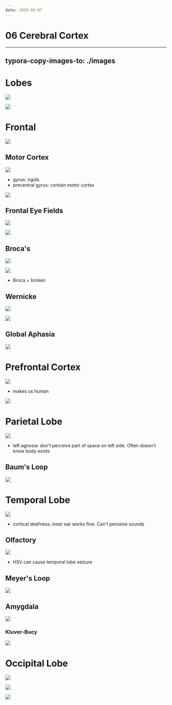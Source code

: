```yaml
---
date: 2020-09-07
---
```


# 06 Cerebral Cortex
---

## typora-copy-images-to: ./images

# Lobes

<!-- lobes, sulcus, gyri, areas of brain.. -->

![](https://photos.thisispiggy.com/file/wikiFiles/C7FB717C-455F-45EA-8C6B-222F09DBACC9.jpg)

![](https://photos.thisispiggy.com/file/wikiFiles/749445BE-EC3F-4A70-9159-22B95703B4C3.jpg)

# Frontal

<!-- frontal lobe function, includes areas.. -->

![](https://photos.thisispiggy.com/file/wikiFiles/405ABD2A-5517-45E2-9754-53216F20FD87.jpg)

## Motor Cortex

<!-- motor cortex location, function. Homunculus is. ACA/MCA.. -->

![](https://photos.thisispiggy.com/file/wikiFiles/94546F6F-AAF2-4975-AFDC-EA66446719AB.jpg)

- gyrus: rigids
- precentral gyrus: contain motor cortex

![](https://photos.thisispiggy.com/file/wikiFiles/6C4CB7C4-8FDF-4F27-A150-D7A13DE55791.jpg)

## Frontal Eye Fields

<!-- frontal eye fields found where, function. Destruction results.. -->

![](https://photos.thisispiggy.com/file/wikiFiles/Cerebral07.jpg)

![](https://photos.thisispiggy.com/file/wikiFiles/749445BE-EC3F-4A70-9159-22B95703B4C3.jpg)

## Broca's

<!-- Broca's area destruction aphasia type, vs Wernicke, vs global.. -->

![](https://photos.thisispiggy.com/file/wikiFiles/Cerebral08.jpg)

![](https://photos.thisispiggy.com/file/wikiFiles/Cerebral09.jpg)

- Broca = broken

## Wernicke

![](https://photos.thisispiggy.com/file/wikiFiles/Cerebral10.jpg)

![](https://photos.thisispiggy.com/file/wikiFiles/Cerebral11.jpg)

## Global Aphasia

![](https://photos.thisispiggy.com/file/wikiFiles/Cerebral12.jpg)

# Prefrontal Cortex

<!-- prefrontal cortex location, lesion results.. -->

![](https://photos.thisispiggy.com/file/wikiFiles/Cerebral13.jpg)

- makes us human

![](https://photos.thisispiggy.com/file/wikiFiles/Cerebral14.jpg)

# Parietal Lobe

<!-- parietal lobe function, left vs right side damage. Baum's loop is. Damage result.. -->

![](https://photos.thisispiggy.com/file/wikiFiles/Cerebral15.jpg)

- left agnosia: don't perceive part of space on left side. Often doesn't know body exists

## Baum's Loop

![](https://photos.thisispiggy.com/file/wikiFiles/Cerebral16.jpg)

# Temporal Lobe

<!-- temporal lobe includes. Lesion to each area results. Kluver Bucy syndrome pathogenesis, symptoms.. -->

![](https://photos.thisispiggy.com/file/wikiFiles/Cerebral17.jpg)

- cortical deafness: inner ear works fine. Can't perceive sounds

## Olfactory

![](https://photos.thisispiggy.com/file/wikiFiles/Cerebral18.jpg)

- HSV can cause temporal lobe seizure

## Meyer's Loop

![](https://photos.thisispiggy.com/file/wikiFiles/Cerebral19.jpg)

## Amygdala

![](https://photos.thisispiggy.com/file/wikiFiles/Cerebral20.jpg)

### Kluver-Bucy

![](https://photos.thisispiggy.com/file/wikiFiles/Cerebral21.jpg)

# Occipital Lobe

<!-- occipital lobe function, lesion results.. -->

![](https://photos.thisispiggy.com/file/wikiFiles/Cerebral22.jpg)

![](https://photos.thisispiggy.com/file/wikiFiles/Cerebral23.jpg)

![](https://photos.thisispiggy.com/file/wikiFiles/Cerebral24.jpg)
